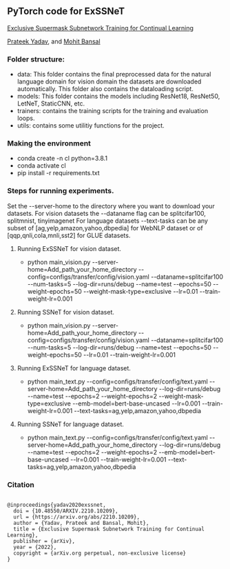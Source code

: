 ## PyTorch code for ExSSNeT

[Exclusive Supermask Subnetwork Training for Continual Learning](https://arxiv.org/abs/2210.10209)

[Prateek Yadav](https://prateek-yadav.github.io/), and [Mohit Bansal](https://www.cs.unc.edu/~mbansal/)

### Folder structure:
- data: This folder contains the final preprocessed data for the natural language domain for vision domain the datasets are downloaded automatically. This folder also contains the dataloading script.
- models: This folder contains the models including ResNet18, ResNet50, LetNeT, StaticCNN, etc. 
- trainers: contains the training scripts for the training and evaluation loops. 
- utils: contains some utilitiy functions for the project.


### Making the environment
- conda create -n cl python=3.8.1
- conda activate cl
- pip install -r requirements.txt


### Steps for running experiments.

Set the --server-home to the directory where you want to download your datasets. 
For vision datasets the --dataname flag can be splitcifar100, splitmnist, tinyimagenet
For language datasets --text-tasks can be any subset of [ag,yelp,amazon,yahoo,dbpedia] for WebNLP dataset or of [qqp,qnli,cola,mnli,sst2] for GLUE datasets.

1. Running ExSSNeT for vision dataset.
   - python main_vision.py --server-home=Add_path_your_home_directory --config=configs/transfer/config/vision.yaml --dataname=splitcifar100 --num-tasks=5 --log-dir=runs/debug --name=test --epochs=50 --weight-epochs=50 --weight-mask-type=exclusive --lr=0.01 --train-weight-lr=0.001

2. Running SSNeT for vision dataset.
   - python main_vision.py --server-home=Add_path_your_home_directory --config=configs/transfer/config/vision.yaml --dataname=splitcifar100 --num-tasks=5 --log-dir=runs/debug --name=test --epochs=50 --weight-epochs=50 --lr=0.01 --train-weight-lr=0.001

3. Running ExSSNeT for language dataset.
   - python main_text.py --config=configs/transfer/config/text.yaml --server-home=Add_path_your_home_directory --log-dir=runs/debug --name=test --epochs=2 --weight-epochs=2  --weight-mask-type=exclusive --emb-model=bert-base-uncased --lr=0.001 --train-weight-lr=0.001 --text-tasks=ag,yelp,amazon,yahoo,dbpedia

4. Running SSNeT for language dataset.
   - python main_text.py --config=configs/transfer/config/text.yaml --server-home=Add_path_your_home_directory --log-dir=runs/debug --name=test --epochs=2 --weight-epochs=2 --emb-model=bert-base-uncased --lr=0.001 --train-weight-lr=0.001 --text-tasks=ag,yelp,amazon,yahoo,dbpedia


### Citation
```

@inproceedings{yadav2020exssnet,
  doi = {10.48550/ARXIV.2210.10209},
  url = {https://arxiv.org/abs/2210.10209},
  author = {Yadav, Prateek and Bansal, Mohit},
  title = {Exclusive Supermask Subnetwork Training for Continual Learning},
  publisher = {arXiv},
  year = {2022},
  copyright = {arXiv.org perpetual, non-exclusive license}
}
```
